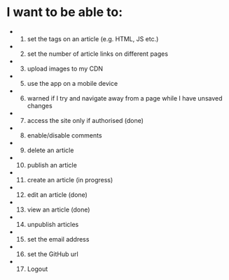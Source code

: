 # I want to be able to: 
* 01. set the tags on an article (e.g. HTML, JS etc.)
* 02. set the number of article links on different pages
* 03. upload images to my CDN
* 05. use the app on a mobile device
* 06. warned if I try and navigate away from a page while I have unsaved changes
* 07. access the site only if authorised (done)
* 08. enable/disable comments
* 09. delete an article
* 10. publish an article
* 11. create an article (in progress)
* 12. edit an article (done)
* 13. view an article (done)
* 14. unpublish articles
* 15. set the email address
* 16. set the GitHub url
* 17. Logout

